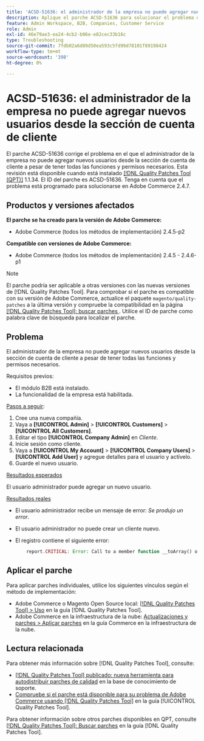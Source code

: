 ```yaml
---
title: 'ACSD-51636: el administrador de la empresa no puede agregar nuevos usuarios desde la sección de cuenta de cliente'
description: Aplique el parche ACSD-51636 para solucionar el problema de Adobe Commerce en el que el administrador de la empresa no puede agregar nuevos usuarios desde la sección de cuenta de cliente a pesar de tener todas las funciones y permisos necesarios.
feature: Admin Workspace, B2B, Companies, Customer Service
role: Admin
exl-id: 46e79ae3-ea24-4cb2-b06e-e82cec33b16c
type: Troubleshooting
source-git-commit: 7fdb02a6d89d50ea593c5fd99d78101f89198424
workflow-type: tm+mt
source-wordcount: '398'
ht-degree: 0%

---
```


# ACSD-51636: el administrador de la empresa no puede agregar nuevos usuarios desde la sección de cuenta de cliente

El parche ACSD-51636 corrige el problema en el que el administrador de la empresa no puede agregar nuevos usuarios desde la sección de cuenta de cliente a pesar de tener todas las funciones y permisos necesarios. Esta revisión está disponible cuando está instalado [[!DNL Quality Patches Tool (QPT)]](https://experienceleague.adobe.com/en/docs/commerce-operations/tools/quality-patches-tool/quality-patches-tool-to-self-serve-quality-patches) 1.1.34. El ID del parche es ACSD-51636. Tenga en cuenta que el problema está programado para solucionarse en Adobe Commerce 2.4.7.

## Productos y versiones afectados

**El parche se ha creado para la versión de Adobe Commerce:**

* Adobe Commerce (todos los métodos de implementación) 2.4.5-p2

**Compatible con versiones de Adobe Commerce:**

* Adobe Commerce (todos los métodos de implementación) 2.4.5 - 2.4.6-p1

>[!NOTE]
>
>El parche podría ser aplicable a otras versiones con las nuevas versiones de [!DNL Quality Patches Tool]. Para comprobar si el parche es compatible con su versión de Adobe Commerce, actualice el paquete `magento/quality-patches` a la última versión y compruebe la compatibilidad en la página [[!DNL Quality Patches Tool]: buscar parches ](https://experienceleague.adobe.com/tools/commerce-quality-patches/index.html). Utilice el ID de parche como palabra clave de búsqueda para localizar el parche.

## Problema

El administrador de la empresa no puede agregar nuevos usuarios desde la sección de cuenta de cliente a pesar de tener todas las funciones y permisos necesarios.

Requisitos previos:

* El módulo B2B está instalado.
* La funcionalidad de la empresa está habilitada.

<u>Pasos a seguir</u>:

1. Cree una nueva compañía.
1. Vaya a **[!UICONTROL Admin]** > **[!UICONTROL Customers]** > **[!UICONTROL All Customers]**.
1. Editar el tipo **[!UICONTROL Company Admin]** en *Cliente*.
1. Inicie sesión como cliente.
1. Vaya a **[!UICONTROL My Account]** > **[!UICONTROL Company Users]** > **[!UICONTROL Add User]** y agregue detalles para el usuario y actívelo.
1. Guarde el nuevo usuario.

<u>Resultados esperados</u>

El usuario administrador puede agregar un nuevo usuario.

<u>Resultados reales</u>

* El usuario administrador recibe un mensaje de error: *Se produjo un error*.
* El usuario administrador no puede crear un cliente nuevo.
* El registro contiene el siguiente error:

  ```PHP
      report.CRITICAL: Error: Call to a member function __toArray() on null in app/code/Magento/LoginAsCustomerLogging/Observer/LogSaveCustomerObserver.php:123
  ```

## Aplicar el parche

Para aplicar parches individuales, utilice los siguientes vínculos según el método de implementación:

* Adobe Commerce o Magento Open Source local: [[!DNL Quality Patches Tool] > Uso](/help/tools/quality-patches-tool/usage.md) en la guía [!DNL Quality Patches Tool].
* Adobe Commerce en la infraestructura de la nube: [Actualizaciones y parches > Aplicar parches](https://experienceleague.adobe.com/docs/commerce-cloud-service/user-guide/develop/upgrade/apply-patches.html) en la guía Commerce en la infraestructura de la nube.

## Lectura relacionada

Para obtener más información sobre [!DNL Quality Patches Tool], consulte:

* [[!DNL Quality Patches Tool] publicado: nueva herramienta para autodistribuir parches de calidad](https://experienceleague.adobe.com/en/docs/commerce-operations/tools/quality-patches-tool/quality-patches-tool-to-self-serve-quality-patches) en la base de conocimiento de soporte.
* [Compruebe si el parche está disponible para su problema de Adobe Commerce usando [!DNL Quality Patches Tool]](/help/tools/quality-patches-tool/patches-available-in-qpt/check-patch-for-magento-issue-with-magento-quality-patches.md) en la guía [!UICONTROL Quality Patches Tool].


Para obtener información sobre otros parches disponibles en QPT, consulte [[!DNL Quality Patches Tool]: Buscar parches](<https://experienceleague.adobe.com/tools/commerce-quality-patches/index.html>) en la guía [!DNL Quality Patches Tool].
